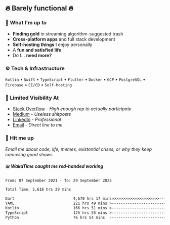 ## 🔥 Barely functional 🔥

### 🎯 What I'm up to

- **Finding gold** in streaming algorithm-suggested trash
- **Cross-platform apps** and full stack development
- **Self-hosting things** I enjoy personally
- A **fun and satisfied life**
- Do I... **need more?**

### ⚙️ Tech & Infrastructure

`Kotlin` • `Swift` • `TypeScript` • `Flutter` • `Docker` • `GCP` • `PostgreSQL` • `Firebase` •
`CI/CD` • `Self-hosting`

### 🔗 Limited Visibility At

- [Stack Overflow](https://stackoverflow.com/users/15199864/deepanshu) - *High enough rep to
  actually participate*
- [Medium](https://medium.com/@deepanshuc2141) - *Useless shitposts*
- [LinkedIn](https://www.linkedin.com/in/chaudhary-deepanshu/) - *Professional*
- [Email](mailto:0qs8e9yn@duck.com) - *Direct line to me*

### 💬 Hit me up

*Email me about code, life, memes, existential crises, or why they keep canceling good shows*

##### 📊 *WakaTime caught me red-handed working*

<!--START_SECTION:waka-->

```txt
From: 07 September 2021 - To: 29 September 2025

Total Time: 5,618 hrs 29 mins

Dart                          4,670 hrs 17 mins>>>>>>>>>>>>>>>>>>>>>----   83.12 %
YAML                          221 hrs 49 mins >------------------------   03.95 %
Kotlin                        166 hrs 51 mins >------------------------   02.97 %
TypeScript                    125 hrs 55 mins >------------------------   02.24 %
Python                        76 hrs 54 mins  -------------------------   01.37 %
```

<!--END_SECTION:waka-->

<!---
If you're reading this in the raw file, you've gone too deep. Go back.
--->
